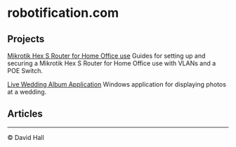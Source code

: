 # robotification.com

## Projects

[Mikrotik Hex S Router for Home Office use](https://github.com/hallzhallz/Mikrotik-Hex-S)
Guides for setting up and securing a Mikrotik Hex S Router for Home Office use with VLANs and a POE Switch.

[Live Wedding Album Application](https://github.com/hallzhallz/LiveWeddingAlbum)
Windows application for displaying photos at a wedding.

## Articles




---
&copy; David Hall

